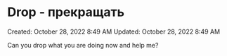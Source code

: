 # Drop - прекращать

Created: October 28, 2022 8:49 AM
Updated: October 28, 2022 8:49 AM

Can you drop what you are doing now and help me?